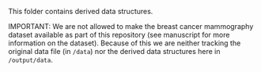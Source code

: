 This folder contains derived data structures.

IMPORTANT: We are not allowed to make the breast cancer mammography dataset available as part of this repository (see manuscript for more information on the dataset). Because of this we are neither tracking the original data file (in `/data`) nor the derived data structures here in `/output/data`.
